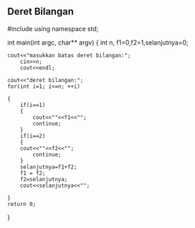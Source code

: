 ## Deret Bilangan

#include <iostream>
using namespace std;


int main(int argc, char** argv) {
	int n, f1=0,f2=1,selanjutnya=0;
	
	cout<<"masukkan batas deret bilangan:";
		cin>>n;
		cout<<endl;
		
	cout<<"deret bilangan:";
	for(int i=1; i<=n; ++i)
	
	{
		if(i==1)
		{
			cout<<""<<f1<<"";
			continue;
		}
		if(i==2)
		{
		cout<<""<<f2<<"";
			continue;
		}
		selanjutnya=f1+f2;
		f1 = f2;
		f2=selanjutnya;
		cout<<selanjutnya<<"";
	
	}
	return 0;
}
